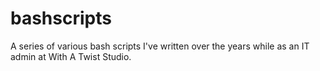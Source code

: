 bashscripts
===========

A series of various bash scripts I've written over the years while as an IT admin at With A Twist Studio.